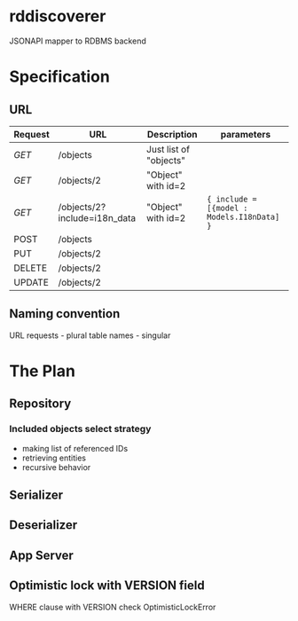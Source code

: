 # rddiscoverer
JSONAPI mapper to RDBMS backend
# Specification
## URL
| Request | URL | Description | parameters |
| --- | --- | --- | --- |
| *GET* | /objects | Just list of "objects" | |
| *GET* | /objects/2 | "Object" with id=2| |
| *GET* | /objects/2?include=i18n_data | "Object" with id=2| ```{ include = [{model : Models.I18nData] } ``` |
| POST  |  /objects |   |  |
| PUT  | /objects/2  |   |  |
| DELETE  | /objects/2 |   |  |
| UPDATE  | /objects/2  |   |  |

## Naming convention
URL requests - plural
table names - singular

# The Plan
## Repository
### Included objects select strategy
* making list of referenced IDs
* retrieving entities
* recursive behavior

## Serializer
## Deserializer
## App Server
## Optimistic lock with VERSION field
WHERE clause with VERSION check
OptimisticLockError
